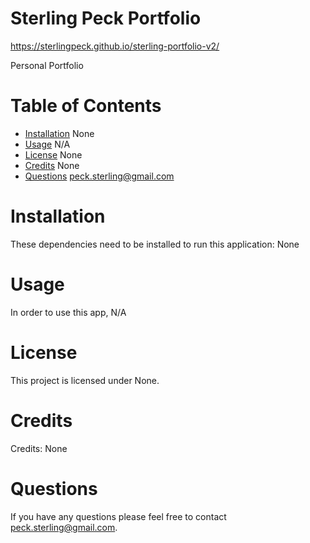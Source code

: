 # Sterling Peck Portfolio

https://sterlingpeck.github.io/sterling-portfolio-v2/

Personal Portfolio

# Table of Contents

- [Installation](#installation)
  None
- [Usage](#usage)
  N/A
- [License](#license)
  None
- [Credits](#credits)
  None
- [Questions](#questions)
  peck.sterling@gmail.com

# Installation

These dependencies need to be installed to run this application: None

# Usage

In order to use this app, N/A

# License

This project is licensed under None.

# Credits

Credits: None

# Questions

If you have any questions please feel free to contact peck.sterling@gmail.com.
